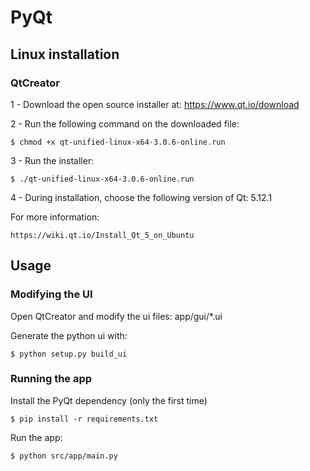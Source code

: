 # PyQt

## Linux installation

### QtCreator

1 - Download the open source installer at: https://www.qt.io/download

2 - Run the following command on the downloaded file:

    $ chmod +x qt-unified-linux-x64-3.0.6-online.run

3 - Run the installer:

    $ ./qt-unified-linux-x64-3.0.6-online.run

4 - During installation, choose the following version of Qt: 5.12.1

For more information:

    https://wiki.qt.io/Install_Qt_5_on_Ubuntu


## Usage

### Modifying the UI

Open QtCreator and modify the ui files: app/gui/*.ui

Generate the python ui with:

    $ python setup.py build_ui


### Running the app

Install the PyQt dependency (only the first time)

    $ pip install -r requirements.txt

Run the app:

    $ python src/app/main.py
